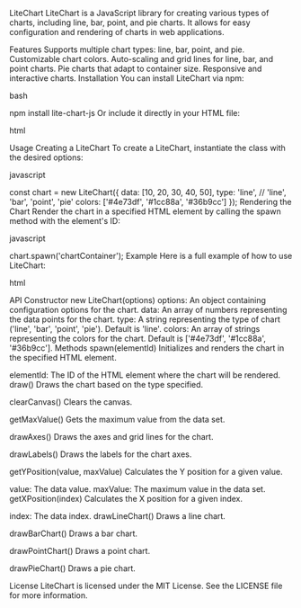LiteChart
LiteChart is a JavaScript library for creating various types of charts, including line, bar, point, and pie charts. It allows for easy configuration and rendering of charts in web applications.

Features
Supports multiple chart types: line, bar, point, and pie.
Customizable chart colors.
Auto-scaling and grid lines for line, bar, and point charts.
Pie charts that adapt to container size.
Responsive and interactive charts.
Installation
You can install LiteChart via npm:

bash

npm install lite-chart-js
Or include it directly in your HTML file:

html

<script src="path/to/charts.js"></script>

Usage
Creating a LiteChart
To create a LiteChart, instantiate the class with the desired options:

javascript

const chart = new LiteChart({
data: [10, 20, 30, 40, 50],
type: 'line', // 'line', 'bar', 'point', 'pie'
colors: ['#4e73df', '#1cc88a', '#36b9cc']
});
Rendering the Chart
Render the chart in a specified HTML element by calling the spawn method with the element's ID:

javascript

chart.spawn('chartContainer');
Example
Here is a full example of how to use LiteChart:

html

<!DOCTYPE html>
<html lang="en">
<head>
  <meta charset="UTF-8">
  <meta name="viewport" content="width=device-width, initial-scale=1.0">
  <title>LiteChart Example</title>
  <script src="path/to/LiteChart.js"></script>
</head>
<body>
  <div class="chart-container" id="chartContainer"></div>

  <script>
    const chart = new LiteChart({
      data: [10, 20, 30, 40, 50],
      type: 'line', // You can change this to 'bar', 'point', or 'pie'
      colors: ['#4e73df', '#1cc88a', '#36b9cc']
    });
    chart.spawn('chartContainer');
  </script>
</body>
</html>
API
Constructor
new LiteChart(options)
options: An object containing configuration options for the chart.
data: An array of numbers representing the data points for the chart.
type: A string representing the type of chart ('line', 'bar', 'point', 'pie'). Default is 'line'.
colors: An array of strings representing the colors for the chart. Default is ['#4e73df', '#1cc88a', '#36b9cc'].
Methods
spawn(elementId)
Initializes and renders the chart in the specified HTML element.

elementId: The ID of the HTML element where the chart will be rendered.
draw()
Draws the chart based on the type specified.

clearCanvas()
Clears the canvas.

getMaxValue()
Gets the maximum value from the data set.

drawAxes()
Draws the axes and grid lines for the chart.

drawLabels()
Draws the labels for the chart axes.

getYPosition(value, maxValue)
Calculates the Y position for a given value.

value: The data value.
maxValue: The maximum value in the data set.
getXPosition(index)
Calculates the X position for a given index.

index: The data index.
drawLineChart()
Draws a line chart.

drawBarChart()
Draws a bar chart.

drawPointChart()
Draws a point chart.

drawPieChart()
Draws a pie chart.

License
LiteChart is licensed under the MIT License. See the LICENSE file for more information.
